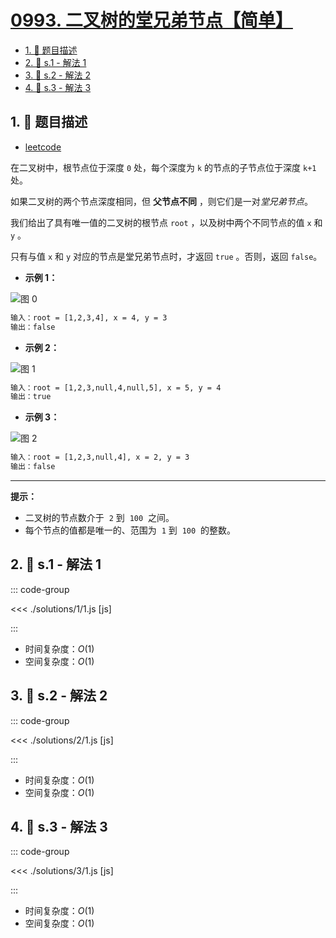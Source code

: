 # [0993. 二叉树的堂兄弟节点【简单】](https://github.com/tnotesjs/TNotes.leetcode/tree/main/notes/0993.%20%E4%BA%8C%E5%8F%89%E6%A0%91%E7%9A%84%E5%A0%82%E5%85%84%E5%BC%9F%E8%8A%82%E7%82%B9%E3%80%90%E7%AE%80%E5%8D%95%E3%80%91)

<!-- region:toc -->

- [1. 📝 题目描述](#1--题目描述)
- [2. 🎯 s.1 - 解法 1](#2--s1---解法-1)
- [3. 🎯 s.2 - 解法 2](#3--s2---解法-2)
- [4. 🎯 s.3 - 解法 3](#4--s3---解法-3)

<!-- endregion:toc -->

## 1. 📝 题目描述

- [leetcode](https://leetcode.cn/problems/cousins-in-binary-tree/)

在二叉树中，根节点位于深度 `0` 处，每个深度为 `k` 的节点的子节点位于深度 `k+1` 处。

如果二叉树的两个节点深度相同，但 **父节点不同** ，则它们是一对*堂兄弟节点*。

我们给出了具有唯一值的二叉树的根节点 `root` ，以及树中两个不同节点的值 `x` 和 `y` 。

只有与值 `x` 和 `y` 对应的节点是堂兄弟节点时，才返回 `true` 。否则，返回 `false`。

- **示例 1：**

![图 0](https://cdn.jsdelivr.net/gh/tnotesjs/imgs@main/2025-09-17-08-27-31.png)

```txt
输入：root = [1,2,3,4], x = 4, y = 3
输出：false
```

- **示例 2：**

![图 1](https://cdn.jsdelivr.net/gh/tnotesjs/imgs@main/2025-09-17-08-27-46.png)

```txt
输入：root = [1,2,3,null,4,null,5], x = 5, y = 4
输出：true
```

- **示例 3：**

![图 2](https://cdn.jsdelivr.net/gh/tnotesjs/imgs@main/2025-09-17-08-27-53.png)

```txt
输入：root = [1,2,3,null,4], x = 2, y = 3
输出：false
```

---

**提示：**

- 二叉树的节点数介于  `2` 到  `100`  之间。
- 每个节点的值都是唯一的、范围为  `1` 到  `100`  的整数。

## 2. 🎯 s.1 - 解法 1

::: code-group

<<< ./solutions/1/1.js [js]

:::

- 时间复杂度：$O(1)$
- 空间复杂度：$O(1)$

## 3. 🎯 s.2 - 解法 2

::: code-group

<<< ./solutions/2/1.js [js]

:::

- 时间复杂度：$O(1)$
- 空间复杂度：$O(1)$

## 4. 🎯 s.3 - 解法 3

::: code-group

<<< ./solutions/3/1.js [js]

:::

- 时间复杂度：$O(1)$
- 空间复杂度：$O(1)$
